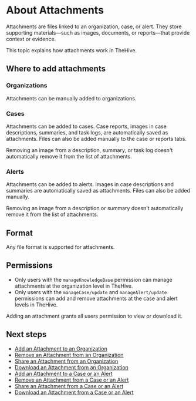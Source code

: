 # About Attachments

Attachments are files linked to an organization, case, or alert. They store supporting materials—such as images, documents, or reports—that provide context or evidence.

This topic explains how attachments work in TheHive.

## Where to add attachments

### Organizations

Attachments can be manually added to organizations.

### Cases

Attachments can be added to cases. Case reports, images in case descriptions, summaries, and task logs, are automatically saved as attachments. Files can also be added manually to the case or reports tabs.

Removing an image from a description, summary, or task log doesn't automatically remove it from the list of attachments.

### Alerts

Attachments can be added to alerts. Images in case descriptions and summaries are automatically saved as attachments. Files can also be added manually.

Removing an image from a description or summary doesn't automatically remove it from the list of attachments.

## Format

Any file format is supported for attachments.

## Permissions

* Only users with the `manageKnowledgeBase` permission can manage attachments at the organization level in TheHive.
* Only users with the `manageCase/update` and `manageAlert/update` permissions can add and remove attachments at the case and alert levels in TheHive.

Adding an attachment grants all users permission to view or download it.

<h2>Next steps</h2>

* [Add an Attachment to an Organization](../../../organization/configure-organization/manage-attachments/add-an-attachment-organization.md)
* [Remove an Attachment from an Organization](../../../organization/configure-organization/manage-attachments/remove-an-attachment-organization.md)
* [Share an Attachment from an Organization](../../../organization/configure-organization/manage-attachments/share-an-attachment-organization.md)
* [Download an Attachment from an Organization](../../../organization/configure-organization/manage-attachments/download-an-attachment-organization.md)
* [Add an Attachment to a Case or an Alert](add-an-attachment-case-alert.md)
* [Remove an Attachment from a Case or an Alert](remove-an-attachment-case-alert.md)
* [Share an Attachment from a Case or an Alert](share-an-attachment-case-alert.md)
* [Download an Attachment from a Case or an Alert](download-an-attachment-case-alert.md)